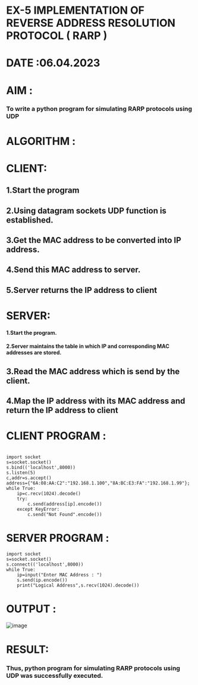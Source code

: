 # EX-5 IMPLEMENTATION OF REVERSE ADDRESS RESOLUTION PROTOCOL ( RARP )
# DATE :06.04.2023
# AIM :
### To write a python program for simulating RARP protocols using UDP
# ALGORITHM :
# CLIENT:
## 1.Start the program
## 2.Using datagram sockets UDP function is established.
## 3.Get the MAC address to be converted into IP address.
## 4.Send this MAC address to server.
## 5.Server returns the IP address to client
# SERVER:
#### 1.Start the program.
#### 2.Server maintains the table in which IP and corresponding MAC addresses are stored.
## 3.Read the MAC address which is send by the client.
## 4.Map the IP address with its MAC address and return the IP address to client

# CLIENT PROGRAM :
```PY

import socket
s=socket.socket()
s.bind(('localhost',8000))
s.listen(5)
c,addr=s.accept()
address={"6A:08:AA:C2":"192.168.1.100","8A:BC:E3:FA":"192.168.1.99"};
while True:
    ip=c.recv(1024).decode()
    try:
        c.send(address[ip].encode())
    except KeyError:
        c.send("Not Found".encode())

```
# SERVER PROGRAM :
```PY
import socket
s=socket.socket()
s.connect(('localhost',8000))
while True:
    ip=input("Enter MAC Address : ")
    s.send(ip.encode())
    print("Logical Address",s.recv(1024).decode())

```
# OUTPUT :
![image](https://github.com/chetansathishkumar/EX-5/assets/75260837/6f8f42f3-6b4c-498b-b9be-977f3538f328)
# RESULT:
### Thus, python program for simulating RARP protocols using UDP was successfully executed.

